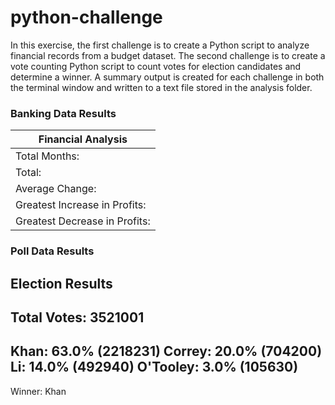 # python-challenge

In this exercise, the first challenge is to create a Python script to analyze financial records from a budget dataset.  The second challenge is to create a vote counting Python script to count votes for election candidates and determine a winner.  A summary output is created for each challenge in both the terminal window and written to a text file stored in the analysis folder.  

### Banking Data Results
| Financial Analysis | 
| ------------------------------------ | 
| Total Months: | 86 |
| Total: | $38382578 |
| Average Change: | $-2288.2 | 
| Greatest Increase in Profits: | Feb-12 ($1926159) | 
| Greatest Decrease in Profits: | Sep-13 ($-2196167) |

### Poll Data Results
Election Results
------------------------------------
Total Votes: 3521001
------------------------------------
Khan: 63.0% (2218231)
Correy: 20.0% (704200)
Li: 14.0% (492940)
O'Tooley: 3.0% (105630)
------------------------------------
Winner: Khan